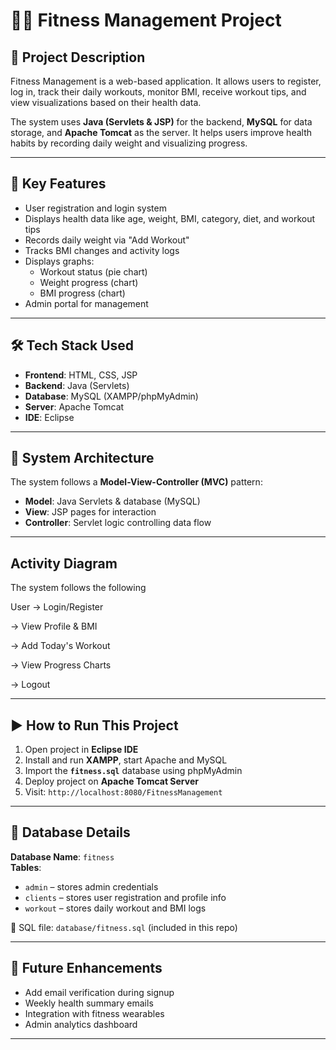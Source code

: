 # 🧘‍♀️ Fitness Management Project

## 📌 Project Description
Fitness Management is a web-based application. 
It allows users to register, log in, track their daily workouts, monitor BMI, receive workout tips, and view visualizations based on their health data.

The system uses **Java (Servlets & JSP)** for the backend, **MySQL** for data storage, and **Apache Tomcat** as the server. It helps users improve health habits by recording daily weight and visualizing progress.

---

## 🚀 Key Features
- User registration and login system  
- Displays health data like age, weight, BMI, category, diet, and workout tips  
- Records daily weight via "Add Workout"  
- Tracks BMI changes and activity logs  
- Displays graphs:  
  - Workout status (pie chart)  
  - Weight progress (chart)  
  - BMI progress (chart)  
- Admin portal for management  

---

## 🛠️ Tech Stack Used
- **Frontend**: HTML, CSS, JSP  
- **Backend**: Java (Servlets)  
- **Database**: MySQL (XAMPP/phpMyAdmin)  
- **Server**: Apache Tomcat  
- **IDE**: Eclipse  


---

## 🧱 System Architecture
The system follows a **Model-View-Controller (MVC)** pattern:

- **Model**: Java Servlets & database (MySQL)  
- **View**: JSP pages for interaction  
- **Controller**: Servlet logic controlling data flow  

---

## Activity Diagram
The system follows the following

User -> Login/Register

-> View Profile & BMI

-> Add Today's Workout

-> View Progress Charts

-> Logout

---

## ▶️ How to Run This Project

1. Open project in **Eclipse IDE**
2. Install and run **XAMPP**, start Apache and MySQL
3. Import the **`fitness.sql`** database using phpMyAdmin
4. Deploy project on **Apache Tomcat Server**
5. Visit: `http://localhost:8080/FitnessManagement`

---

## 🧾 Database Details

**Database Name**: `fitness`  
**Tables**:
- `admin` – stores admin credentials  
- `clients` – stores user registration and profile info  
- `workout` – stores daily workout and BMI logs

📂 SQL file: `database/fitness.sql` (included in this repo)

---



## 🔮 Future Enhancements
- Add email verification during signup  
- Weekly health summary emails  
- Integration with fitness wearables  
- Admin analytics dashboard  

---





